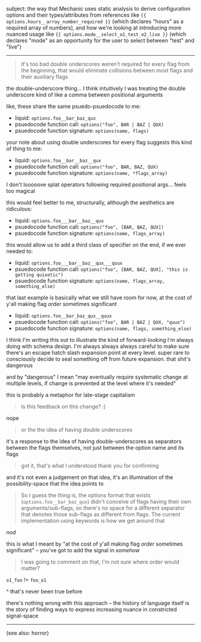 subject: the way that Mechanic uses static analysis to derive configuration options and their types/attributes from references like `{{ options.hours__array_number_required }}` (which declares "hours" as a required array of numbers), and how we're looking at introducing more nuanced usage like `{{ options.mode__select_o1_test_o2_live }}` (which declares "mode" as an opportunity for the user to select between "test" and "live")

---

> It's too bad double underscores weren't required for every flag from the beginning, that would eliminate collisions between most flags and their auxiliary flags

the double-underscore thing... I think intuitively I was treating the double underscore kind of like a comma between positional arguments

like, these share the same psuedo-psuedocode to me:

- liquid: `options.foo__bar_baz_qux`
- psuedocode function call: `options("foo", BAR | BAZ | QUX)`
- psuedocode function signature: `options(name, flags)`

your note about using double underscores for every flag suggests this kind of thing to me:

- liquid: `options.foo__bar__baz__qux`
- psuedocode function call: `options("foo", BAR, BAZ, QUX)`
- psuedocode function signature: `options(name, *flags_array)`

I don't looooove splat operators following required positional args... feels too magical

this would feel better to me, structurally, although the aesthetics are ridiculous:

- liquid: `options.foo___bar__baz__qux`
- psuedocode function call: `options("foo", [BAR, BAZ, QUX])`
- psuedocode function signature: `options(name, flags_array)`

this would allow us to add a third class of specifier on the end, if we ever needed to:

- liquid: `options.foo___bar__baz__qux___quux`
- psuedocode function call: `options("foo", [BAR, BAZ, QUX], "this is getting quixotic")`
- psuedocode function signature: `options(name, flags_array, something_else)`

that last example is basically what we still have room for now, at the cost of y'all making flag *order* sometimes significant

- liquid: `options.foo__bar_baz_qux__quux`
- psuedocode function call: `options("foo", BAR | BAZ | QUX, "quux")`
- psuedocode function signature: `options(name, flags, something_else)`

I think I'm writing this out to illustrate the kind of forward-looking I'm always doing with schema design. I'm always always always careful to make sure there's an escape hatch slash expansion point at every level. super rare to consciously decide to seal something off from future expansion. that shit's dangerous

and by "dangerous" I mean "may eventually require systematic change at multiple levels, if change is prevented at the level where it's needed"

this is probably a metaphor for late-stage capitalism

> Is this feedback on this change? :)

nope

> or the the idea of having double underscores

it's a response to the idea of having double-underscores as separators between the flags themselves, not just between the option name and its flags

> got it, that's what I understood
> thank you for confirming

and it's not even a judgement on that idea, it's an illumination of the possibility-space that the idea points to

> So I guess the thing is, the options format that exists (`options.foo__bar_baz_qux`) didn't conceive of flags having their own arguments/sub-flags, so there's no space for a different separator that denotes those sub-flags as different from flags. The current implementation using keywords is how we get around that

*nod*

this is what I meant by "at the cost of y'all making flag *order* sometimes significant" – you've got to add the signal in *somehow*

> I was going to comment on that, I'm not sure where order would matter?

`o1_foo` != `foo_o1`

^ that's never been true before

there's nothing wrong with this approach – the history of language itself is the story of finding ways to express increasing nuance in constricted signal-space

---

(see also: horror)
